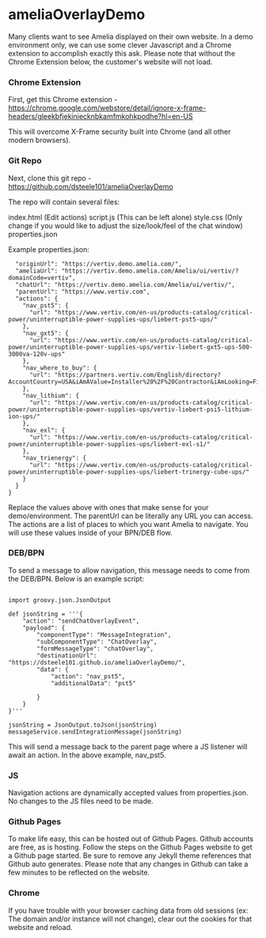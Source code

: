# ameliaOverlayDemo

Many clients want to see Amelia displayed on their own website. In a demo environment only, we can use some clever Javascript and a Chrome extension to accomplish exactly this ask. Please note that without the Chrome Extension below, the customer's website will not load.

### Chrome Extension

First, get this Chrome extension - https://chrome.google.com/webstore/detail/ignore-x-frame-headers/gleekbfjekiniecknbkamfmkohkpodhe?hl=en-US

This will overcome X-Frame security built into Chrome (and all other modern browsers).

### Git Repo

Next, clone this git repo - https://github.com/dsteele101/ameliaOverlayDemo

The repo will contain several files:

index.html (Edit actions)
script.js (This can be left alone)
style.css (Only change if you would like to adjust the size/look/feel of the chat window)
properties.json

Example properties.json:
```{
  "originUrl": "https://vertiv.demo.amelia.com/",
  "ameliaUrl": "https://vertiv.demo.amelia.com/Amelia/ui/vertiv/?domainCode=vertiv",
  "chatUrl": "https://vertiv.demo.amelia.com/Amelia/ui/vertiv/",
  "parentUrl": "https://www.vertiv.com",
  "actions": {
    "nav_pst5": {
      "url": "https://www.vertiv.com/en-us/products-catalog/critical-power/uninterruptible-power-supplies-ups/liebert-pst5-ups/"
    },
    "nav_gxt5": {
      "url": "https://www.vertiv.com/en-us/products-catalog/critical-power/uninterruptible-power-supplies-ups/vertiv-liebert-gxt5-ups-500-3000va-120v-ups"
    },
    "nav_where_to_buy": {
      "url": "https://partners.vertiv.com/English/directory?AccountCountry=USA&iAmAValue=Installer%20%2F%20Contractor&iAmLooking=Find%20a%20Vertiv%20Partner&stateValue=Georgia"
    },
    "nav_lithium": {
      "url": "https://www.vertiv.com/en-us/products-catalog/critical-power/uninterruptible-power-supplies-ups/vertiv-liebert-psi5-lithium-ion-ups/"
    },
    "nav_exl": {
      "url": "https://www.vertiv.com/en-us/products-catalog/critical-power/uninterruptible-power-supplies-ups/liebert-exl-s1/"
    },
    "nav_trienergy": {
      "url": "https://www.vertiv.com/en-us/products-catalog/critical-power/uninterruptible-power-supplies-ups/liebert-trinergy-cube-ups/"
    }
  }
}
```

Replace the values above with ones that make sense for your demo/environment. The parentUrl can be literally any URL you can access. The actions are a list of places to which you want Amelia to navigate. You will use these values inside of your BPN/DEB flow.

### DEB/BPN

To send a message to allow navigation, this message needs to come from the DEB/BPN. Below is an example script:
```

import groovy.json.JsonOutput
 
def jsonString = '''{
    "action": "sendChatOverlayEvent",
    "payload": {
        "componentType": "MessageIntegration",
        "subComponentType": "ChatOverlay",
        "formMessageType": "chatOverlay",
        "destinationUrl": "https://dsteele101.github.io/ameliaOverlayDemo/",
        "data": {
            "action": "nav_pst5",
            "additionalData": "pst5"
             
        }
    }
}'''
 
jsonString = JsonOutput.toJson(jsonString)
messageService.sendIntegrationMessage(jsonString)
```

This will send a message back to the parent page where a JS listener will await an action. In the above example, nav_pst5.

### JS

Navigation actions are dynamically accepted values from properties.json. No changes to the JS files need to be made.

### Github Pages

To make life easy, this can be hosted out of Github Pages. Github accounts are free, as is hosting. Follow the steps on the Github Pages website to get a Github page started. Be sure to remove any Jekyll theme references that Github auto generates. Please note that any changes in Github can take a few minutes to be reflected on the website.

### Chrome

If you have trouble with your browser caching data from old sessions (ex: The domain and/or instance will not change), clear out the cookies for that website and reload.
